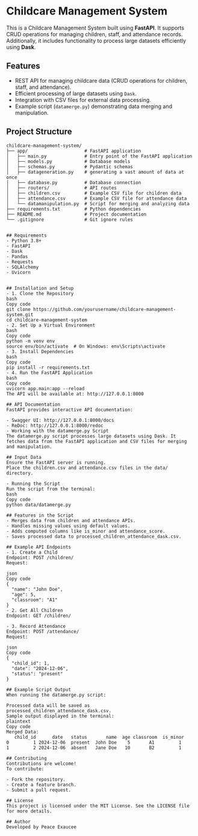 # Childcare Management System

This is a Childcare Management System built using **FastAPI**. It supports CRUD operations for managing children, staff, and attendance records. Additionally, it includes functionality to process large datasets efficiently using **Dask**.

## Features
- REST API for managing childcare data (CRUD operations for children, staff, and attendance).
- Efficient processing of large datasets using `Dask`.
- Integration with CSV files for external data processing.
- Example script (`datamerge.py`) demonstrating data merging and manipulation.

## Project Structure
```plaintext
childcare-management-system/
├── app/                     # FastAPI application
│   ├── main.py              # Entry point of the FastAPI application
│   ├── models.py            # Database models
│   ├── schemas.py           # Pydantic schemas
│   ├── datageneration.py    # generating a vast amount of data at once
│   ├── database.py          # Database connection
│   ├── routers/             # API routes
│   ├── children.csv         # Example CSV file for children data
│   ├── attendance.csv       # Example CSV file for attendance data
│   └── datamanipulation.py  # Script for merging and analyzing data
├── requirements.txt         # Python dependencies
├── README.md                # Project documentation
└── .gitignore               # Git ignore rules


## Requirements
- Python 3.8+
- FastAPI
- Dask
- Pandas
- Requests
- SQLAlchemy
- Uvicorn


## Installation and Setup
- 1. Clone the Repository
bash
Copy code
git clone https://github.com/yourusername/childcare-management-system.git
cd childcare-management-system
- 2. Set Up a Virtual Environment
bash
Copy code
python -m venv env
source env/bin/activate  # On Windows: env\Scripts\activate
- 3. Install Dependencies
bash
Copy code
pip install -r requirements.txt
- 4. Run the FastAPI Application
bash
Copy code
uvicorn app.main:app --reload
The API will be available at: http://127.0.0.1:8000

## API Documentation
FastAPI provides interactive API documentation:

- Swagger UI: http://127.0.0.1:8000/docs
- ReDoc: http://127.0.0.1:8000/redoc
- Working with the datamerge.py Script
The datamerge.py script processes large datasets using Dask. It fetches data from the FastAPI application and CSV files for merging and manipulation.

## Input Data
Ensure the FastAPI server is running.
Place the children.csv and attendance.csv files in the data/ directory.

- Running the Script
Run the script from the terminal:
bash
Copy code
python data/datamerge.py

## Features in the Script
- Merges data from children and attendance APIs.
- Handles missing values using default values.
- Adds computed columns like is_minor and attendance_score.
- Saves processed data to processed_children_attendance_dask.csv.

## Example API Endpoints
- 1. Create a Child
Endpoint: POST /children/
Request:

json
Copy code
{
  "name": "John Doe",
  "age": 5,
  "classroom": "A1"
}
- 2. Get All Children
Endpoint: GET /children/

- 3. Record Attendance
Endpoint: POST /attendance/
Request:

json
Copy code
{
  "child_id": 1,
  "date": "2024-12-06",
  "status": "present"
}

## Example Script Output
When running the datamerge.py script:

Processed data will be saved as processed_children_attendance_dask.csv.
Sample output displayed in the terminal:
plaintext
Copy code
Merged Data:
   child_id      date   status       name  age classroom  is_minor
0         1 2024-12-06  present  John Doe    5       A1         1
1         2 2024-12-06  absent   Jane Doe   10       B2         1

## Contributing
Contributions are welcome!
To contribute:

- Fork the repository.
- Create a feature branch.
- Submit a pull request.

## License
This project is licensed under the MIT License. See the LICENSE file for more details.

## Author
Developed by Peace Exaucee